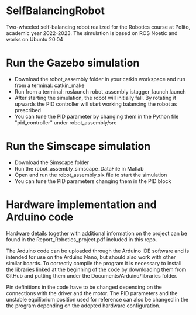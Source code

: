 # SelfBalancingRobot
Two-wheeled self-balancing robot realized for the Robotics course at Polito, academic year 2022-2023. The simulation is based on ROS Noetic and works on Ubuntu 20.04

# Run the Gazebo simulation
- Download the robot_assembly folder in your catkin workspace and run from a terminal: catkin_make
- Run from a terminal: roslaunch robot_assembly istagger_launch.launch
- After starting the simulation, the robot will initially fall. By rotating it upwards the PID controller will start working balancing the robot as prescribed
- You can tune the PID parameter by changing them in the Python file "pid_controller" under robot_assembly/src

# Run the Simscape simulation
- Download the Simscape folder
- Run the robot_assembly_simscape_DataFile in Matlab
- Open and run the robot_assembly.slx file to start the simulation
- You can tune the PID parameters changing them in the PID block

# Hardware implementation and Arduino code
Hardware details together with additional information on the project can be found in the Report_Robotics_project.pdf included in this repo.

The Arduino code can be uploaded through the Arduino IDE software and is intended for use on the Arduino Nano, but should also work with other similar boards. To correctly compile the program it is necessary to install the libraries linked at the beginning of the code by downloading them from GitHub and putting them under the Documents/Arduino/libraries folder.

Pin definitions in the code have to be changed depending on the connections with the driver and the motor. The PID parameters and the unstable equilibrium position used for reference can also be changed in the the program depending on the adopted hardware configuration.
